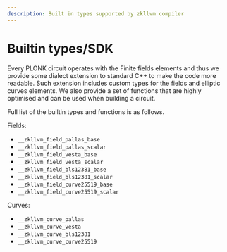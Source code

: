 ```yaml
---
description: Built in types supported by zkllvm compiler
---
```


# Builtin types/SDK

Every PLONK circuit operates with the Finite fields elements and thus we provide some dialect extension to standard C++ to make the code more readable. Such extension includes custom types for the fields and elliptic curves elements. We also provide a set of functions that are highly optimised and can be used when building a circuit.

Full list of the builtin types and functions is as follows.

Fields:

* `__zkllvm_field_pallas_base`
* `__zkllvm_field_pallas_scalar`
* `__zkllvm_field_vesta_base`
* `__zkllvm_field_vesta_scalar`
* `__zkllvm_field_bls12381_base`
* `__zkllvm_field_bls12381_scalar`
* `__zkllvm_field_curve25519_base`
* `__zkllvm_field_curve25519_scalar`

Curves:

* `__zkllvm_curve_pallas`
* `__zkllvm_curve_vesta`
* `__zkllvm_curve_bls12381`
* `__zkllvm_curve_curve25519`
